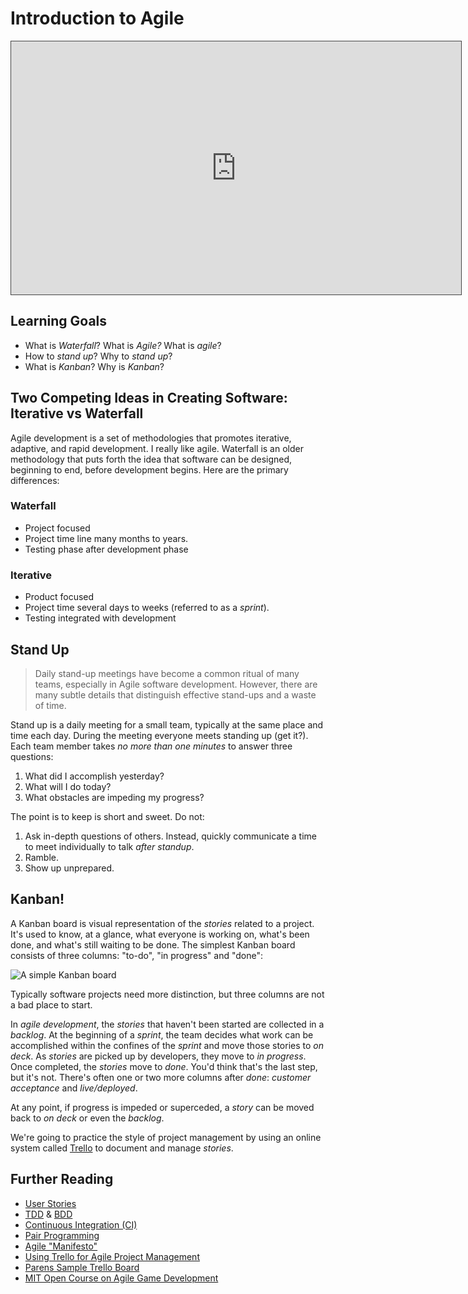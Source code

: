 # Introduction to Agile

<iframe src="https://adaacademy.hosted.panopto.com/Panopto/Pages/Embed.aspx?id=ab120415-0434-4907-9227-ac5b004bfab2&autoplay=false&offerviewer=true&showtitle=true&showbrand=false&start=0&interactivity=all" height="405" width="720" style="border: 1px solid #464646;" allowfullscreen allow="autoplay"></iframe>

## Learning Goals

- What is _Waterfall_? What is _Agile?_ What is _agile_?
- How to _stand up_? Why to _stand up_?
- What is _Kanban_? Why is _Kanban_?


## Two Competing Ideas in Creating Software: Iterative vs Waterfall

Agile development is a set of methodologies that promotes iterative, adaptive, and rapid development. I really like agile. Waterfall is an older methodology that puts forth the idea that software can be designed, beginning to end, before development begins. Here are the primary differences:

### Waterfall

- Project focused
- Project time line many months to years.
- Testing phase after development phase

### Iterative

- Product focused
- Project time several days to weeks (referred to as a _sprint_).
- Testing integrated with development

## Stand Up

> Daily stand-up meetings have become a common ritual of many teams, especially in Agile software development. However, there are many subtle details that distinguish effective stand-ups and a waste of time.

Stand up is a daily meeting for a small team, typically at the same place and time each day. During the meeting everyone meets standing up (get it?). Each team member takes _no more than one minutes_ to answer three questions:

1. What did I accomplish yesterday?
2. What will I do today?
3. What obstacles are impeding my progress?

The point is to keep is short and sweet. Do not:

1. Ask in-depth questions of others. Instead, quickly communicate a time to meet individually to talk _after standup_.
1. Ramble.
1. Show up unprepared.

## Kanban!

A Kanban board is visual representation of the _stories_ related to a project. It's used to know, at a glance, what everyone is working on, what's been done, and what's still waiting to be done. The simplest Kanban board consists of three columns: "to-do", "in progress" and "done":

![A simple Kanban board](https://upload.wikimedia.org/wikipedia/commons/thumb/d/d3/Simple-kanban-board-.jpg/1200px-Simple-kanban-board-.jpg)

Typically software projects need more distinction, but three columns are not a bad place to start.

In _agile development_, the _stories_ that haven't been started are collected in a _backlog_. At the beginning of a _sprint_, the team decides what work can be accomplished within the confines of the _sprint_ and move those stories to _on deck_. As _stories_ are picked up by developers, they move to _in progress_. Once completed, the _stories_ move to _done_. You'd think that's the last step, but it's not. There's often one or two more columns after _done_: _customer acceptance_ and _live/deployed_.

At any point, if progress is impeded or superceded, a _story_ can be moved back to _on deck_ or even the _backlog_.

We're going to practice the style of project management by using an online system called [Trello](http://www.trello.com) to document and manage _stories_.

## Further Reading

- [User Stories](http://en.wikipedia.org/wiki/User_story)
- [TDD](http://en.wikipedia.org/wiki/Test-driven_development) & [BDD](http://en.wikipedia.org/wiki/Behavior-driven_development)
- [Continuous Integration (CI)](http://en.wikipedia.org/wiki/Continuous_integration)
- [Pair Programming](http://en.wikipedia.org/wiki/Pair_programming)
- [Agile "Manifesto"](http://agilemanifesto.org/)
- [Using Trello for Agile Project Management](https://blog.trello.com/how-to-scrum-and-trello-for-teams-at-work)
- [Parens Sample Trello Board](https://trello.com/b/CzsyAnKG)
- [MIT Open Course on Agile Game Development](https://www.youtube.com/watch?v=UxMpn92vGXs)